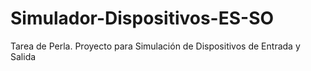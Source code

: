 # Simulador-Dispositivos-ES-SO
Tarea de Perla. Proyecto para Simulación de Dispositivos de Entrada y Salida

